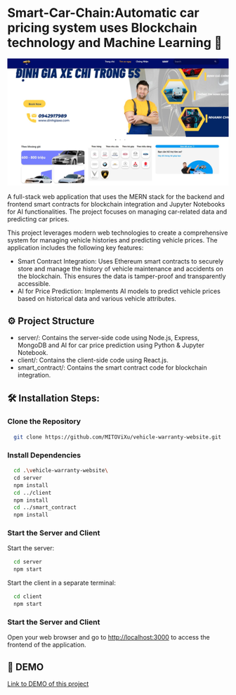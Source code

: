 <h1 align="left" id="title">Smart-Car-Chain:Automatic car pricing system uses Blockchain technology and Machine Learning 👋</h1>
<p align="center"><img src="https://raw.githubusercontent.com/MITOViXu/vehicle-warranty-website/main/client/src/assets/website_img.jpg" alt="project-image"></p>

<p id="description">A full-stack web application that uses the MERN stack for the backend and frontend smart contracts for blockchain integration and Jupyter Notebooks for AI functionalities. The project focuses on managing car-related data and predicting car prices.</p>

This project leverages modern web technologies to create a comprehensive system for managing vehicle histories and predicting vehicle prices. The application includes the following key features:

- Smart Contract Integration: Uses Ethereum smart contracts to securely store and manage the history of vehicle maintenance and accidents on the blockchain. This ensures the data is tamper-proof and transparently accessible.
- AI for Price Prediction: Implements AI models to predict vehicle prices based on historical data and various vehicle attributes.

<h2>⚙ Project Structure</h2>

- server/: Contains the server-side code using Node.js, Express, MongoDB and AI for car price prediction using Python & Jupyter Notebook.
- client/: Contains the client-side code using React.js.
- smart_contract/: Contains the smart contract code for blockchain integration.

<h2>🛠️ Installation Steps:</h2>

<h3>Clone the Repository</h3>

```bash
  git clone https://github.com/MITOViXu/vehicle-warranty-website.git
```

<h3>Install Dependencies</h3>

```bash
  cd .\vehicle-warranty-website\
  cd server
  npm install
  cd ../client
  npm install
  cd ../smart_contract
  npm install
```

<h3>Start the Server and Client</h3>

Start the server:

```bash
  cd server
  npm start
```

Start the client in a separate terminal:

```bash
  cd client
  npm start
```

<h3>Start the Server and Client</h3>

Open your web browser and go to [http://localhost:3000](http://localhost:5173/) to access the frontend of the application.

<h2>🚀 DEMO</h2>

[Link to DEMO of this project](https://drive.google.com/file/d/1VOyDNEY2DhmZyKcFNrcY-gBIkN0dhWCw/view)

